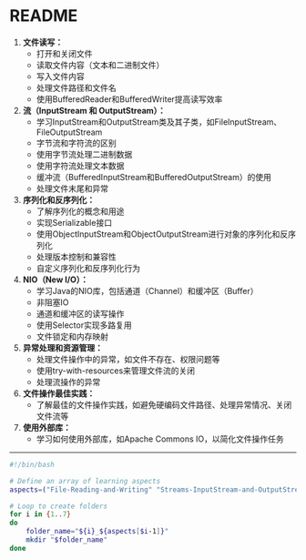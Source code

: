 # README

1.  **文件读写：**
    -   打开和关闭文件
    -   读取文件内容（文本和二进制文件）
    -   写入文件内容
    -   处理文件路径和文件名
    -   使用BufferedReader和BufferedWriter提高读写效率
2.  **流（InputStream 和 OutputStream）：**
    -   学习InputStream和OutputStream类及其子类，如FileInputStream、FileOutputStream
    -   字节流和字符流的区别
    -   使用字节流处理二进制数据
    -   使用字符流处理文本数据
    -   缓冲流（BufferedInputStream和BufferedOutputStream）的使用
    -   处理文件末尾和异常
3.  **序列化和反序列化：**
    -   了解序列化的概念和用途
    -   实现Serializable接口
    -   使用ObjectInputStream和ObjectOutputStream进行对象的序列化和反序列化
    -   处理版本控制和兼容性
    -   自定义序列化和反序列化行为
4.  **NIO（New I/O）：**
    -   学习Java的NIO库，包括通道（Channel）和缓冲区（Buffer）
    -   非阻塞IO
    -   通道和缓冲区的读写操作
    -   使用Selector实现多路复用
    -   文件锁定和内存映射
5.  **异常处理和资源管理：**
    -   处理文件操作中的异常，如文件不存在、权限问题等
    -   使用try-with-resources来管理文件流的关闭
    -   处理流操作的异常
6.  **文件操作最佳实践：**
    -   了解最佳的文件操作实践，如避免硬编码文件路径、处理异常情况、关闭文件流等
7.  **使用外部库：**
    -   学习如何使用外部库，如Apache Commons IO，以简化文件操作任务

---

``` sh title="生成文件夹目录的 sh 脚本"
#!/bin/bash

# Define an array of learning aspects
aspects=("File-Reading-and-Writing" "Streams-InputStream-and-OutputStream" "Serialization-and-Deserialization" "NIO" "Exception-Handling-and-Resource-Management" "Best-Practices-for-File-Operations" "Using-External-Libraries")

# Loop to create folders
for i in {1..7}
do
    folder_name="${i}_${aspects[$i-1]}"
    mkdir "$folder_name"
done

```

